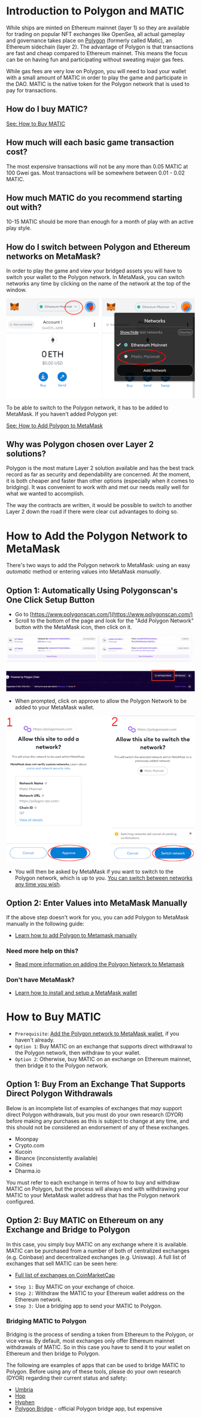 # Introduction to Polygon and MATIC

While ships are minted on Ethereum mainnet (layer 1) so they are available for trading on popular NFT exchanges like OpenSea, all actual gameplay and governance takes place on [Polygon](https://polygon.technology/) (formerly called Matic), an Ethereum sidechain (layer 2). The advantage of Polygon is that transactions are fast and cheap compared to Ethereum mainnet. This means the focus can be on having fun and participating without sweating major gas fees.  

While gas fees are very low on Polygon, you will need to load your wallet with a small amount of MATIC in order to play the game and participate in the DAO. MATIC is the native token for the Polygon network that is used to pay for transactions.

## How do I buy MATIC?

[See: How to Buy MATIC](#how-to-buy-matic)

## How much will each basic game transaction cost?

The most expensive transactions will not be any more than 0.05 MATIC at 100 Gwei gas. Most transactions will be somewhere between 0.01 - 0.02 MATIC. 

## How much MATIC do you recommend starting out with?

10-15 MATIC should be more than enough for a month of play with an active play style.  

## How do I switch between Polygon and Ethereum networks on MetaMask?

 In order to play the game and view your bridged assets you will have to switch your wallet to the Polygon network. In MetaMask, you can switch networks any time by clicking on the name of the network at the top of the window.

![change wallet network](img/polygon-switchnetwork.png)

To be able to switch to the Polygon network, it has to be added to MetaMask. If you haven't added Polygon yet:

 [See: How to Add Polygon to MetaMask](#how-to-add-the-polygon-network-to-metamask) 


## Why was Polygon chosen over Layer 2 solutions?

Polygon is the most mature Layer 2 solution available and has the best track record as far as security and dependability are concerned. At the moment, it is both cheaper and faster than other options (especially when it comes to bridging). It was convenient to work with and met our needs really well for what we wanted to accomplish.

The way the contracts are written, it would be possible to switch to another Layer 2 down the road if there were clear cut advantages to doing so. 

# How to Add the Polygon Network to MetaMask

There's two ways to add the Polygon network to MetaMask: using an easy *automatic* method or entering values into MetaMask *manually*.

## Option 1: Automatically Using Polygonscan's One Click Setup Button

- Go to [https://www.polygonscan.com/](https://www.polygonscan.com/)
- Scroll to the bottom of the page and look for the "Add Polygon Network" button with the MetaMask icon, then click on it. 

![add Polygon to MetaMask via polygonscan.com](img/polygon-button.png)

* When prompted, click on approve to allow the Polygon Network to be added to your MetaMask wallet.

![approve Polygon Network on MetaMask](img/polygon-addnetwork.png)

* You will then be asked by MetaMask if you want to switch to the Polygon network, which is up to you. [You can switch between networks any time you wish](#how-do-i-switch-between-polygon-and-ethereum-networks-on-metamask).
## Option 2: Enter Values into MetaMask Manually
If the above step doesn't work for you, you can add Polygon to MetaMask manually in the following guide:

* [Learn how to add Polygon to Metamask manually](https://docs.polygon.technology/docs/develop/metamask/config-polygon-on-metamask/#add-the-polygon-network-manually)


### Need more help on this?
* [Read more information on adding the Polygon Network to Metamask](https://docs.polygon.technology/docs/develop/metamask/config-polygon-on-metamask/)

### Don't have MetaMask?

* [Learn how to install and setup a MetaMask wallet](https://docs.polygon.technology/docs/develop/metamask/hello)


# How to Buy MATIC

- `Prerequisite`: [Add the Polygon network to MetaMask wallet](#how-to-add-the-polygon-network-to-metamask), if you haven't already. 
- `Option 1`: Buy MATIC on an exchange that supports direct withdrawal to the Polygon network, then withdraw to your wallet.
- `Option 2`: Otherwise, buy MATIC on an exchange on Ethereum mainnet, then bridge it to the Polygon network.



## Option 1: Buy From an Exchange That Supports Direct Polygon Withdrawals

Below is an incomplete list of examples of exchanges that *may* support direct Polygon withdrawals, but you must do your own research (DYOR) before making any purchases as this is subject to change at any time, and this should not be considered an endorsement of any of these exchanges. 

- Moonpay
- Crypto.com
- Kucoin
- Binance (inconsistently available)
- Coinex
- Dharma.io

You must refer to each exchange in terms of how to buy and withdraw MATIC on Polygon, but the process will always end with withdrawing your MATIC to your MetaMask wallet address that has the Polygon network configured. 


## Option 2: Buy MATIC on Ethereum on any Exchange and Bridge to Polygon

In this case, you simply buy MATIC on any exchange where it is available. MATIC can be purchased from a number of both of centralized exchanges (e.g. Coinbase) and decentralized exchanges (e.g. Uniswap). A full list of exchanges that sell MATIC can be seen here:

* [Full list of exchanges on CoinMarketCap](https://coinmarketcap.com/currencies/polygon/markets/)

- `Step 1:` Buy MATIC on your exchange of choice. 
- `Step 2:` Withdraw the MATIC to your Ethereum wallet address on the Ethereum network.
- `Step 3:` Use a bridging app to send your MATIC to Polygon. 

### Bridging MATIC to Polygon

Bridging is the process of sending a token from Ethereum  to the Polygon, or vice versa. By default, most exchanges only offer Ethereum mainnet withdrawals of MATIC. So in this case you have to send it to your wallet on Ethereum and then bridge to Polygon.

The following are examples of apps that can be used to bridge MATIC to Polygon. Before using any of these tools, please do your own research (DYOR) regarding their current status and safety:

- [Umbria](https://bridge.umbria.network/)
- [Hop](https://hop.exchange/)
- [Hyphen](https://hyphen.biconomy.io/)
- [Polygon Bridge](https://wallet.polygon.technology/bridge) - official Polygon bridge  app, but expensive
